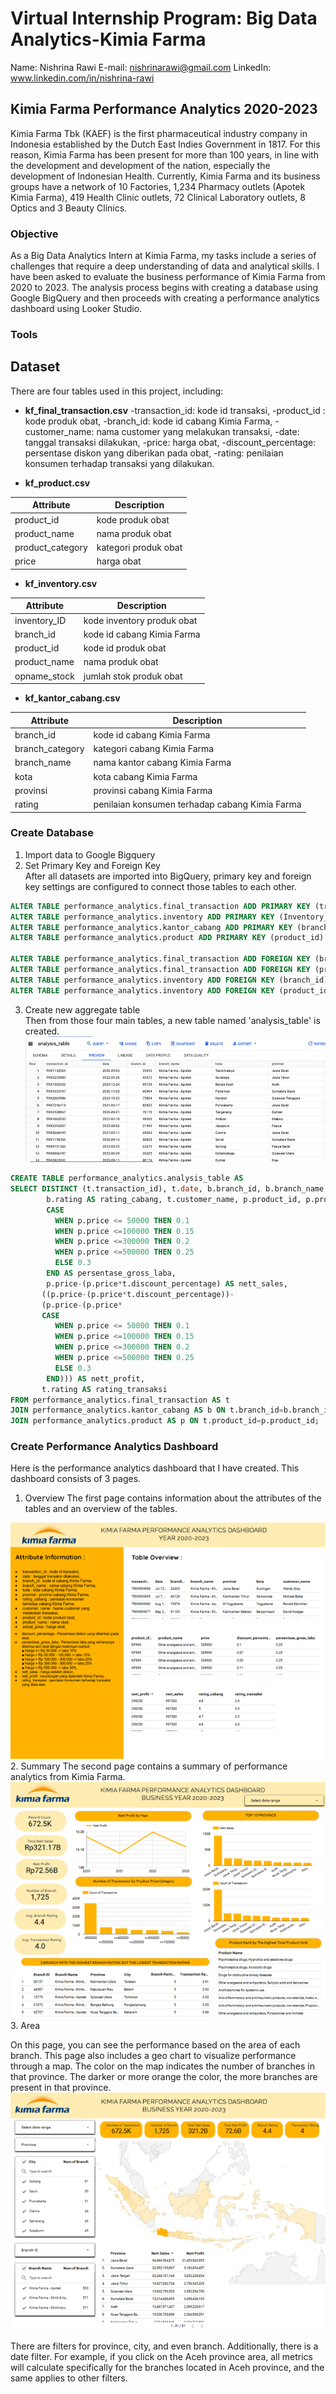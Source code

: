 # Virtual Internship Program: Big Data Analytics-Kimia Farma
Name: Nishrina Rawi
E-mail: nishrinarawi@gmail.com
LinkedIn: www.linkedin.com/in/nishrina-rawi

## Kimia Farma Performance Analytics 2020-2023

Kimia Farma Tbk (KAEF) is the first pharmaceutical industry company in Indonesia established by the Dutch East Indies Government in 1817. For this reason, Kimia Farma has been present for more than 100 years, in line with the development and development of the nation, especially the development of Indonesian Health. Currently, Kimia Farma and its business groups have a network of 10 Factories, 1,234 Pharmacy outlets (Apotek Kimia Farma), 419 Health Clinic outlets, 72 Clinical Laboratory outlets, 8 Optics and 3 Beauty Clinics.

### Objective
As a Big Data Analytics Intern at Kimia Farma, my tasks include a series of challenges that require a deep understanding of data and analytical skills. I have been asked to evaluate the business performance of Kimia Farma from 2020 to 2023. The analysis process begins with creating a database using Google BigQuery and then proceeds with creating a performance analytics dashboard using Looker Studio.

### Tools

## Dataset 
There are four tables used in this project, including: 
- **kf_final_transaction.csv**
-transaction_id: kode id transaksi,
-product_id : kode produk obat,
-branch_id: kode id cabang Kimia Farma,
-customer_name: nama customer yang melakukan transaksi,
-date: tanggal transaksi dilakukan,
-price: harga obat,
-discount_percentage: persentase diskon yang diberikan pada obat,
-rating: penilaian konsumen terhadap transaksi yang dilakukan.

- **kf_product.csv**

|Attribute|Description|
|----------|----------------|
|product_id|kode produk obat|
|product_name|nama produk obat|
|product_category|kategori produk obat|
|price|harga obat|
- **kf_inventory.csv**

|Attribute|Description|
|----------|----------------|
|inventory_ID|kode inventory produk obat|
|branch_id|kode id cabang Kimia Farma|
|product_id|kode id produk obat|
|product_name|nama produk obat|
|opname_stock|jumlah stok produk obat|
- **kf_kantor_cabang.csv**

|Attribute|Description|
|----------|----------------|
|branch_id|kode id cabang Kimia Farma|
|branch_category|kategori cabang Kimia Farma|
|branch_name|nama kantor cabang Kimia Farma|
|kota|kota cabang Kimia Farma|
|provinsi|provinsi cabang Kimia Farma|
|rating|penilaian konsumen terhadap cabang Kimia Farma|


### Create Database
1. Import data to Google Bigquery
2. Set Primary Key and Foreign Key  
After all datasets are imported into BigQuery, primary key and foreign key settings are configured to connect those tables to each other.

```sql
ALTER TABLE performance_analytics.final_transaction ADD PRIMARY KEY (transaction_id) NOT ENFORCED;
ALTER TABLE performance_analytics.inventory ADD PRIMARY KEY (Inventory_ID) NOT ENFORCED;
ALTER TABLE performance_analytics.kantor_cabang ADD PRIMARY KEY (branch_id) NOT ENFORCED;
ALTER TABLE performance_analytics.product ADD PRIMARY KEY (product_id) NOT ENFORCED;

ALTER TABLE performance_analytics.final_transaction ADD FOREIGN KEY (branch_id) REFERENCES performance_analytics.kantor_cabang (branch_id) NOT ENFORCED;
ALTER TABLE performance_analytics.final_transaction ADD FOREIGN KEY (product_id) REFERENCES performance_analytics.product (product_id) NOT ENFORCED;
ALTER TABLE performance_analytics.inventory ADD FOREIGN KEY (branch_id) REFERENCES performance_analytics.kantor_cabang (branch_id) NOT ENFORCED;
ALTER TABLE performance_analytics.inventory ADD FOREIGN KEY (product_id) REFERENCES performance_analytics.product (product_id) NOT ENFORCED;
```

3. Create new aggregate table  
Then from those four main tables, a new table named 'analysis_table' is created.
![new_table](https://github.com/nishrinarawi/kf-performance-analytics/blob/44f087fbf1f6efbc523258c14e396edcf03bed59/asset/new_table.png)  

```sql
CREATE TABLE performance_analytics.analysis_table AS 
SELECT DISTINCT (t.transaction_id), t.date, b.branch_id, b.branch_name, b.kota, b.provinsi, 
        b.rating AS rating_cabang, t.customer_name, p.product_id, p.product_name, p.price, t.discount_percentage,
        CASE 
          WHEN p.price <= 50000 THEN 0.1
          WHEN p.price <=100000 THEN 0.15
          WHEN p.price <=300000 THEN 0.2
          WHEN p.price <=500000 THEN 0.25
          ELSE 0.3
        END AS persentase_gross_laba, 
        p.price-(p.price*t.discount_percentage) AS nett_sales,
       ((p.price-(p.price*t.discount_percentage))-
       (p.price-(p.price*
       CASE 
          WHEN p.price <= 50000 THEN 0.1
          WHEN p.price <=100000 THEN 0.15
          WHEN p.price <=300000 THEN 0.2
          WHEN p.price <=500000 THEN 0.25
          ELSE 0.3
        END))) AS nett_profit,
       t.rating AS rating_transaksi 
FROM performance_analytics.final_transaction AS t
JOIN performance_analytics.kantor_cabang AS b ON t.branch_id=b.branch_id
JOIN performance_analytics.product AS p ON t.product_id=p.product_id;
```

### Create Performance Analytics Dashboard
Here is the performance analytics dashboard that I have created. This dashboard consists of 3 pages.

1. Overview
The first page contains information about the attributes of the tables and an overview of the tables.

![dashboard1](https://github.com/nishrinarawi/kf-performance-analytics/blob/b40e98f4b715b75a496a7f49a0ea781d7869f39f/asset/dashboard1.png)  
2. Summary
The second page contains a summary of performance analytics from Kimia Farma.
![dashboard2](https://github.com/nishrinarawi/kf-performance-analytics/blob/44f087fbf1f6efbc523258c14e396edcf03bed59/asset/dashboard2.png)  
3. Area

On this page, you can see the performance based on the area of each branch. This page also includes a geo chart to visualize performance through a map. The color on the map indicates the number of branches in that province. The darker or more orange the color, the more branches are present in that province. 
![dashboard3](https://github.com/nishrinarawi/kf-performance-analytics/blob/44f087fbf1f6efbc523258c14e396edcf03bed59/asset/dashboard3.png)

There are filters for province, city, and even branch. Additionally, there is a date filter. For example, if you click on the Aceh province area, all metrics will calculate specifically for the branches located in Aceh province, and the same applies to other filters.
